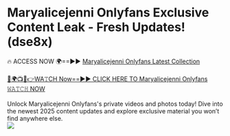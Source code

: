 # Maryalicejenni Onlyfans Exclusive Content Leak - Fresh Updates! (dse8x)

🔥 ACCESS NOW 🌍==►► <a href="https://tinyurl.com/kvy9nzfs" rel="nofollow">Maryalicejenni Onlyfans Latest Collection</a>
<br><br>
[🔴🌍📺📱👉WA𝚃CH Now==►► CLICK HERE TO Maryalicejenni Onlyfans 𝚆𝙰𝚃𝙲𝙷 NOW](https://tinyurl.com/kvy9nzfs)
<br><br>
Unlock Maryalicejenni Onlyfans's private videos and photos today! Dive into the newest 2025 content updates and explore exclusive material you won’t find anywhere else.
<br>
<a href="https://tinyurl.com/kvy9nzfs" rel="nofollow" data-target="animated-image.originalLink"><img src="https://camo.githubusercontent.com/8a4f000d20f83aca3bf7ec5f350d767afa0574a8a352519fd8cfa583a6f93a33/68747470733a2f2f692e696d6775722e636f6d2f644a486b345a712e676966" data-canonical-src="https://i.imgur.com/dJHk4Zq.gif" style="max-width: 100%; display: inline-block;" data-target="animated-image.originalImage"></a>
<br>
